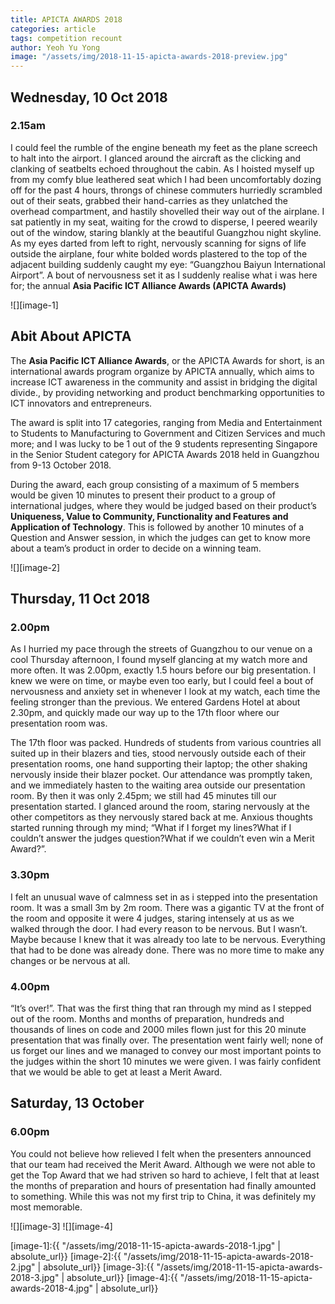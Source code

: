 ```yaml
---
title: APICTA AWARDS 2018
categories: article
tags: competition recount
author: Yeoh Yu Yong
image: "/assets/img/2018-11-15-apicta-awards-2018-preview.jpg"
---
```


## Wednesday, 10 Oct 2018 

### 2.15am

I could feel the rumble of the engine beneath my feet as the plane screech to halt into the airport. I glanced around the aircraft as the clicking and clanking of seatbelts echoed throughout the cabin. As I hoisted myself up from my comfy blue leathered seat which I had been uncomfortably dozing off for the past 4 hours, throngs of chinese commuters hurriedly scrambled out of their seats, grabbed their hand-carries as they unlatched the overhead compartment,  and hastily shovelled their way out of the airplane. I sat patiently in my seat, waiting for the crowd to disperse, I peered wearily out of the window, staring blankly at the beautiful Guangzhou night skyline. As my eyes darted from left to right, nervously scanning for signs of life outside the airplane,  four white bolded words plastered to the top of the adjacent building suddenly caught my eye: “Guangzhou Baiyun International Airport”. A bout of nervousness set it as I suddenly realise what i was here for; the annual **Asia Pacific ICT Alliance Awards (APICTA Awards)**

![][image-1]


## Abit About APICTA

The **Asia Pacific ICT Alliance Awards**, or the APICTA Awards for short,  is an international awards program organize by APICTA annually, which aims to increase ICT awareness in the community and assist in bridging the digital divide., by providing networking and product benchmarking opportunities to ICT innovators and entrepreneurs. 

The award is split into 17 categories, ranging from Media and Entertainment to Students to Manufacturing  to Government and Citizen Services and much more; and I was lucky to be 1 out of the 9 students representing Singapore in the Senior Student category for APICTA Awards 2018 held in Guangzhou from 9-13 October 2018. 

During the award, each group consisting of a maximum of 5 members would be given 10 minutes to present their product to a group of international judges, where they would be judged based on their product’s **Uniqueness, Value to Community, Functionality and Features and Application of Technology**. This is followed by another 10 minutes of a Question and Answer session, in which the judges can get to know more about a team’s product in order to decide on a winning team.

![][image-2]


## Thursday, 11 Oct 2018 

### 2.00pm

As I hurried my pace through the streets of Guangzhou to our venue on a cool Thursday afternoon, I found myself glancing at my watch more and more often. It was 2.00pm, exactly 1.5 hours before our big presentation. I knew we were on time, or maybe even too early, but I could feel a bout of nervousness and anxiety set in whenever I look at my watch, each time the feeling stronger than the previous. We entered Gardens Hotel at about 2.30pm, and quickly made our way up to the 17th floor where our presentation room was. 

The 17th floor was packed. Hundreds of students from various countries all suited up in their blazers and ties, stood nervously outside each of their presentation rooms, one hand supporting their laptop; the other shaking nervously inside their blazer pocket. Our attendance was promptly taken, and we immediately hasten to the waiting area outside our presentation room. By then it was only 2.45pm; we still had 45 minutes till our presentation started. I glanced around the room, staring nervously at the other competitors as they nervously stared back at me. Anxious thoughts started running through my mind; “What if I forget my lines?What if I couldn’t answer the judges question?What if we couldn’t even win a Merit Award?”.

### 3.30pm 

I felt an unusual wave of calmness set in as i stepped into the presentation room. It was a small 3m by 2m room. There was a gigantic TV at the front of the room and opposite it were 4 judges, staring intensely at us as we walked through the door. I had every reason to be nervous. But I wasn’t. Maybe because I knew that it was already too late to be nervous. Everything that had to be done was already done. There was no more time to make any changes or be nervous at all. 

### 4.00pm

“It’s over!”. That was the first thing that ran through my mind as I stepped out of the room. Months and months of preparation, hundreds and thousands  of lines on code and 2000 miles flown just for this 20 minute presentation that was finally over. The presentation went fairly well; none of us forget our lines and we managed to convey our most important points to the judges within the short 10 minutes we were given. I was fairly confident that we would be able to get at least a Merit Award.


## Saturday, 13 October

### 6.00pm

You could not believe how relieved I felt when the presenters announced that our team had received the Merit Award. Although we were not able to get the Top Award that we had striven so hard to achieve, I felt that at least the months of preparation and hours of presentation had finally amounted to something. While this was not my first trip to China, it was definitely my most memorable. 

![][image-3]
![][image-4]



[image-1]:{{ "/assets/img/2018-11-15-apicta-awards-2018-1.jpg" | absolute_url}}
[image-2]:{{ "/assets/img/2018-11-15-apicta-awards-2018-2.jpg" | absolute_url}}
[image-3]:{{ "/assets/img/2018-11-15-apicta-awards-2018-3.jpg" | absolute_url}}
[image-4]:{{ "/assets/img/2018-11-15-apicta-awards-2018-4.jpg" | absolute_url}}
